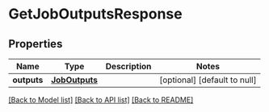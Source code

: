 # GetJobOutputsResponse
## Properties

Name | Type | Description | Notes
------------ | ------------- | ------------- | -------------
**outputs** | [**JobOutputs**](JobOutputs.md) |  | [optional] [default to null]

[[Back to Model list]](../README.md#documentation-for-models) [[Back to API list]](../README.md#documentation-for-api-endpoints) [[Back to README]](../README.md)

